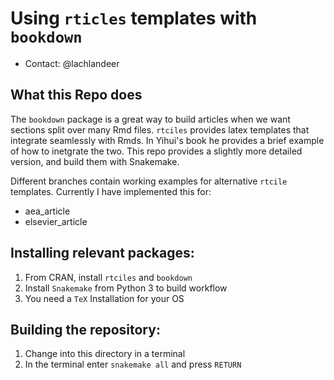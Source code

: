 # Using `rticles` templates with `bookdown`

* Contact: @lachlandeer

## What this Repo does
The `bookdown` package is a great way to build articles when we want sections split over many Rmd files.
`rtciles` provides latex templates that integrate seamlessly with Rmds.
In Yihui's book he provides a brief example of how to inetgrate the two.
This repo provides a slightly more detailed version, and build them with Snakemake.

Different branches contain working examples for alternative `rtcile` templates.
Currently I have implemented this for:

* aea_article
* elsevier_article


## Installing relevant packages:

1. From CRAN, install `rtciles` and `bookdown`
2. Install `Snakemake` from Python 3 to build workflow
3. You need a `TeX` Installation for your OS

## Building the repository:

1. Change into this directory in a terminal
2. In the terminal enter `snakemake all` and press `RETURN`
